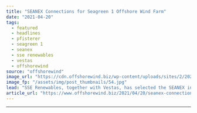 ```yaml
---
title: "SEANEX Connections for Seagreen 1 Offshore Wind Farm"
date: "2021-04-20"
tags: 
  - featured
  - headlines
  - pfisterer
  - seagreen 1
  - seanex
  - sse renewables
  - vestas
  - offshorewind
source: "offshorewind"
image_url: "https://cdn.offshorewind.biz/wp-content/uploads/sites/2/2021/04/20124504/SEANEX_Pfisterer.jpg"
image_fp: "/assets/img/post_thumbnails/54.jpg"
lead: "SSE Renewables, together with Vestas, has selected the SEANEX inner cone system from Pfisterer"
article_url: "https://www.offshorewind.biz/2021/04/20/seanex-connections-for-seagreen-1-offshore-wind-farm/"
---
```


---
